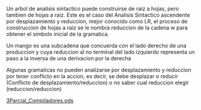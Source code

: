 Un arbol de analisis sintactico puede construirse de raiz a hojas, pero tambien de hojas a raiz. Este es el caso del Analisis Sintactico ascendente por desplazamiento y reduccion, mejor conocido como LR, el proceso de construccion de hojas a raiz se le nombra reduccion de la cadena w para obtener el simbolo inicial de la gramatica.

Un mango es una subcadena que concuerda con el lado derecho de una produccion y cuya reduccion al no terminal del lado izquierdo representa un paso a la inversa de una derivacion por la derecha

Algunas gramaticas no pueden analizarse por desplazamiento y reduccion por tener conflicto en la accion, es decir, se debe desplazar o reducir (Conflicto de desplazamiento/reduccion) o no saber cual reduccion elegir (reduccion/reduccion)

[3Parcial_Compiladores.ods](../_resources/3Parcial_Compiladores.ods)